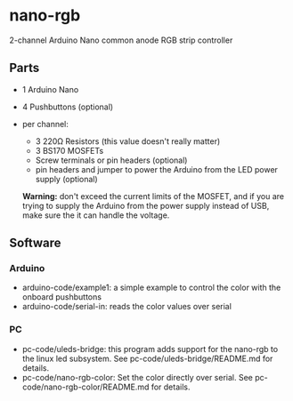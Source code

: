 # nano-rgb
2-channel Arduino Nano common anode RGB strip controller

## Parts
- 1 Arduino Nano
- 4 Pushbuttons (optional)
- per channel:
  - 3 220Ω Resistors (this value doesn't really matter)
  - 3 BS170 MOSFETs
  - Screw terminals or pin headers (optional)
  - pin headers and jumper to power the Arduino from the LED power supply (optional)
  
  **Warning:** don't exceed the current limits of the MOSFET, and if you are trying to supply the Arduino from the power supply instead of USB, make sure the it can handle the voltage.
  
## Software
### Arduino
- arduino-code/example1: a simple example to control the color with the onboard pushbuttons
- arduino-code/serial-in: reads the color values over serial

### PC
- pc-code/uleds-bridge: this program adds support for the nano-rgb to the linux led subsystem. See pc-code/uleds-bridge/README.md for details.
- pc-code/nano-rgb-color: Set the color directly over serial. See pc-code/nano-rgb-color/README.md for details.
